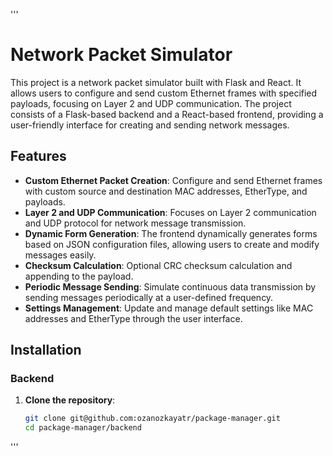 '''
# Network Packet Simulator

This project is a network packet simulator built with Flask and React. It allows users to configure and send custom Ethernet frames with specified payloads, focusing on Layer 2 and UDP communication. The project consists of a Flask-based backend and a React-based frontend, providing a user-friendly interface for creating and sending network messages.

## Features

- **Custom Ethernet Packet Creation**: Configure and send Ethernet frames with custom source and destination MAC addresses, EtherType, and payloads.
- **Layer 2 and UDP Communication**: Focuses on Layer 2 communication and UDP protocol for network message transmission.
- **Dynamic Form Generation**: The frontend dynamically generates forms based on JSON configuration files, allowing users to create and modify messages easily.
- **Checksum Calculation**: Optional CRC checksum calculation and appending to the payload.
- **Periodic Message Sending**: Simulate continuous data transmission by sending messages periodically at a user-defined frequency.
- **Settings Management**: Update and manage default settings like MAC addresses and EtherType through the user interface.

## Installation

### Backend

1. **Clone the repository**:
   ```bash
   git clone git@github.com:ozanozkayatr/package-manager.git
   cd package-manager/backend
'''
